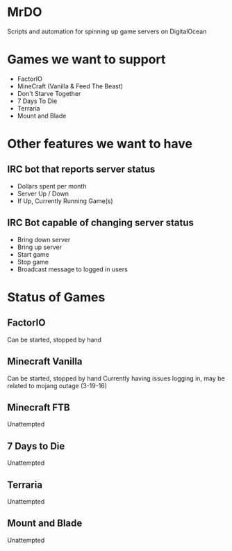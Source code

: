 # MrDO
Scripts and automation for spinning up game servers on DigitalOcean

Games we want to support
========================

* FactorIO
* MineCraft (Vanilla & Feed The Beast)
* Don't Starve Together
* 7 Days To Die
* Terraria
* Mount and Blade

Other features we want to have
==============================

IRC bot that reports server status
----------------------------------

* Dollars spent per month
* Server Up / Down
* If Up, Currently Running Game(s)

IRC Bot capable of changing server status
-----------------------------------------
* Bring down server
* Bring up server
* Start game
* Stop game
* Broadcast message to logged in users


Status of Games
===============

FactorIO
---------

Can be started, stopped by hand

Minecraft Vanilla
-----------------
Can be started, stopped by hand
Currently having issues logging in, may be related to mojang outage (3-19-16)

Minecraft FTB
----------------
Unattempted

7 Days to Die
---------------
Unattempted

Terraria
--------------
Unattempted

Mount and Blade
---------------

Unattempted

